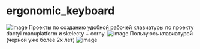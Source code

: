 # ergonomic_keyboard
![image](https://user-images.githubusercontent.com/61897393/213425411-caa3c0f7-1873-40f4-8496-2d836b56a8f4.png)
Проекты по созданию удобной рабочей клавиатуры по проекту dactyl manuplatform и skelecty + corny.
![image](https://user-images.githubusercontent.com/61897393/213428420-c958dc48-f7f6-4aa8-a780-082bda8f913c.png)
Пользуюсь клавиатурой (черной уже более 2х лет)
![image](https://github.com/pulya-na-vullet/ergonomic_keyboard/assets/61897393/597d7240-2688-4a8a-97bd-8180a56c4a26)
